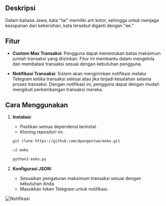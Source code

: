 ## Deskripsi

Dalam bahasa Jawa, kata "tai" memiliki arti kotor, sehingga untuk menjaga kesopanan dan kebersihan, kata tersebut diganti dengan "ee."

## Fitur

- **Custom Max Transaksi**: Pengguna dapat menentukan batas maksimum jumlah transaksi yang diizinkan. Fitur ini membantu dalam mengelola dan membatasi transaksi sesuai dengan kebutuhan pengguna.
  
- **Notifikasi Transaksi**: Sistem akan mengirimkan notifikasi melalui Telegram ketika transaksi selesai atau jika terjadi kesalahan selama proses transaksi. Dengan notifikasi ini, pengguna dapat dengan mudah mengikuti perkembangan transaksi mereka.

## Cara Menggunakan

1. **Instalasi**: 
   - Pastikan semua dependensi terinstal.
   - Kloning repositori ini.
   
   ```bash
   git clone https://github.com/dpangestuw/eeko.git
   ```
   ```bash
   cd eeko
   ```
   ```bash
   python3 eeko.py
   ```

3. **Konfigurasi JSON:**
   - Sesuaikan pengaturan maksimum transaksi sesuai dengan kebutuhan Anda.
   - Masukkan token Telegram untuk notifikasi.

![Notifikasi](assets/screenshot.png)
